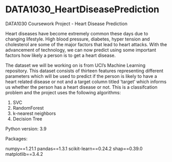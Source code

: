 # DATA1030_HeartDiseasePrediction
DATA1030 Coursework Project - Heart Disease Prediction 


Heart diseases have become extremely common these days due to changing lifestyle. High blood pressure, diabetes, hyper tension and cholesterol are some of the major factors that lead to heart attacks. With the advancement of technology, we can now predict using some important factors how likely a person is to get a heart disease. 

The dataset we will be working on is from UCI’s Machine Learning repository. This dataset consists of thirteen features representing different parameters which will be used to predict if the person is likely to have a heart related disease or not and a target column titled ‘target’ which informs us whether the person has a heart disease or not. This is a classifcation problem and the project uses the following algorithms:

1. SVC
2. RandomForest
3. k-nearest neighbors
4. Decision Tree

Python version: 3.9

Packages:

numpy==1.21.1
pandas==1.3.1
scikit-learn==0.24.2
shap==0.39.0
matplotlib==3.4.2

